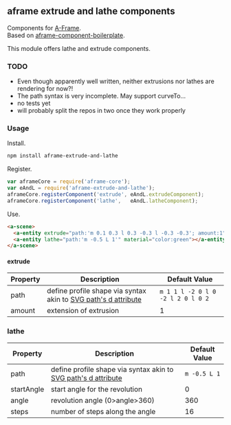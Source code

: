 ## aframe extrude and lathe components

Components for [A-Frame](https://aframe.io).  
Based on [aframe-component-boilerplate](https://github.com/ngokevin/aframe-component-boilerplate).

This module offers lathe and extrude components.



### TODO

* Even though apparently well written, neither extrusions nor lathes are rendering for now?!
* The path syntax is very incomplete. May support curveTo...
* no tests yet
* will probably split the repos in two once they work properly



### Usage

Install.

```bash
npm install aframe-extrude-and-lathe
```

Register.

```js
var aframeCore = require('aframe-core');
var eAndL = require('aframe-extrude-and-lathe');
aframeCore.registerComponent('extrude', eAndL.extrudeComponent);
aframeCore.registerComponent('lathe',   eAndL.latheComponent);
```

Use.

```html
<a-scene>
  <a-entity extrude="path:'m 0.1 0.3 l 0.3 -0.3 l -0.3 -0.3'; amount:1" material="color:blue"></a-entity>
  <a-entity lathe="path:'m -0.5 L 1'" material="color:green"></a-entity>
</a-scene>
```



#### extrude

| Property | Description | Default Value |
| -------- | ----------- | ------------- |
| path     | define profile shape via syntax akin to [SVG path's d attribute](http://www.w3.org/TR/SVG/paths.html)            | `m 1 1 l -2 0 l 0 -2 l 2 0 l 0 2` |
| amount   | extension of extrusion |  1 |


### lathe

| Property | Description | Default Value |
| -------- | ----------- | ------------- |
| path     | define profile shape via syntax akin to [SVG path's d attribute](http://www.w3.org/TR/SVG/paths.html)            | `m -0.5 L 1`  |
| startAngle   | start angle for the revolution   |    0 |
| angle        | revolution angle (0>angle>360)   |  360 |
| steps        | number of steps along the angle  |   16 |
